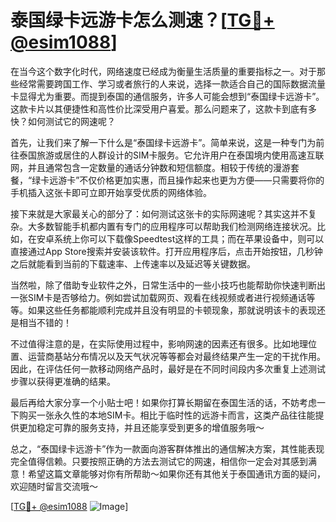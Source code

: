 # 泰国绿卡远游卡怎么测速？[[TG💪+ @esim1088](https://t.me/s/esim1088)]

在当今这个数字化时代，网络速度已经成为衡量生活质量的重要指标之一。对于那些经常需要跨国工作、学习或者旅行的人来说，选择一款适合自己的国际数据流量卡显得尤为重要。而提到泰国的通信服务，许多人可能会想到“泰国绿卡远游卡”。这款卡片以其便捷性和高性价比深受用户喜爱。那么问题来了，这款卡到底有多快？如何测试它的网速呢？

首先，让我们来了解一下什么是“泰国绿卡远游卡”。简单来说，这是一种专门为前往泰国旅游或居住的人群设计的SIM卡服务。它允许用户在泰国境内使用高速互联网，并且通常包含一定数量的通话分钟数和短信额度。相较于传统的漫游套餐，“绿卡远游卡”不仅价格更加实惠，而且操作起来也更为方便——只需要将你的手机插入这张卡即可立即开始享受优质的网络体验。

接下来就是大家最关心的部分了：如何测试这张卡的实际网速呢？其实这并不复杂。大多数智能手机都内置有专门的应用程序可以帮助我们检测网络连接状况。比如，在安卓系统上你可以下载像Speedtest这样的工具；而在苹果设备中，则可以直接通过App Store搜索并安装该软件。打开应用程序后，点击开始按钮，几秒钟之后就能看到当前的下载速率、上传速率以及延迟等关键数据。

当然啦，除了借助专业软件之外，日常生活中的一些小技巧也能帮助你快速判断出一张SIM卡是否够给力。例如尝试加载网页、观看在线视频或者进行视频通话等等。如果这些任务都能顺利完成并且没有明显的卡顿现象，那就说明该卡的表现还是相当不错的！

不过值得注意的是，在实际使用过程中，影响网速的因素还有很多。比如地理位置、运营商基站分布情况以及天气状况等等都会对最终结果产生一定的干扰作用。因此，在评估任何一款移动网络产品时，最好是在不同时间段内多次重复上述测试步骤以获得更准确的结果。

最后再给大家分享一个小贴士吧！如果你打算长期留在泰国生活的话，不妨考虑一下购买一张永久性的本地SIM卡。相比于临时性的远游卡而言，这类产品往往能提供更加稳定可靠的服务支持，并且还能享受到更多的增值服务哦～

总之，“泰国绿卡远游卡”作为一款面向游客群体推出的通信解决方案，其性能表现完全值得信赖。只要按照正确的方法去测试它的网速，相信你一定会对其感到满意！希望这篇文章能够对你有所帮助～如果你还有其他关于泰国通讯方面的疑问，欢迎随时留言交流哦～

[[TG💪+ @esim1088](https://t.me/s/esim1088) ![Image](https://i.postimg.cc/4NQfJmqS/Snipaste-2025-05-13-00-14-12.png)]